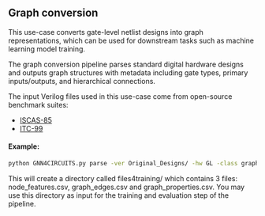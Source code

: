 ## Graph conversion

This use-case converts gate-level netlist designs into graph representations, which can be used for downstream tasks such as machine learning model training.

The graph conversion pipeline parses standard digital hardware designs and outputs graph structures with metadata including gate types, primary inputs/outputs, and hierarchical connections.

The input Verilog files used in this use-case come from open-source benchmark suites:
- [ISCAS-85](https://ddd.fit.cvut.cz/www/prj/Benchmarks/ISCAS85/)
- [ITC-99](https://github.com/ccsl-uaegean/ITC99-RTL-Verilog)

#### Example:

```bash
python GNN4CIRCUITS.py parse -ver Original_Designs/ -hw GL -class graph -lib NangateOpenCellLibrary.v -id -od -gt -pi -po
```

This will create a directory called files4training/ which contains 3 files: node_features.csv, graph_edges.csv and graph_properties.csv. You may use this directory as input for the training and evaluation step of the pipeline.
